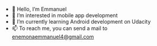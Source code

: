 - 👋 Hello, I’m Emmanuel
- 👀 I’m interested in mobile app development
- 🌱 I’m currently learning Android development on Udacity
- 📫 To reach me, you can send a mail to enemonaemmanuel4@gmail.com

<!---
Emmanuel-06/Emmanuel-06 is a ✨ special ✨ repository because its `README.md` (this file) appears on your GitHub profile.
You can click the Preview link to take a look at your changes.
--->
